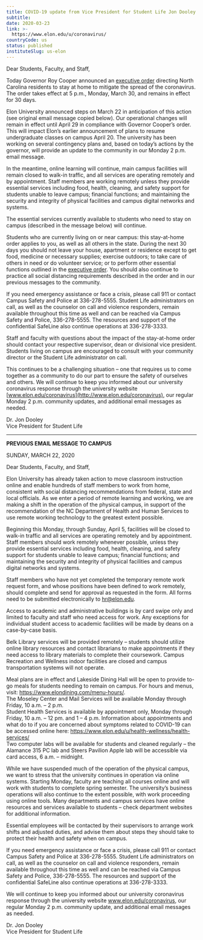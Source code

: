 ```yaml
---
title: COVID-19 update from Vice President for Student Life Jon Dooley
subtitle: 
date: 2020-03-23
link: >-
  https://www.elon.edu/u/coronavirus/
countryCode: us
status: published
instituteSlug: us-elon
---
```

Dear Students, Faculty, and Staff,

Today Governor Roy Cooper announced an [executive order](https://files.nc.gov/governor/documents/files/EO121-Stay-at-Home-Order-3.pdf) directing North Carolina residents to stay at home to mitigate the spread of the coronavirus. The order takes effect at 5 p.m., Monday, March 30, and remains in effect for 30 days.

Elon University announced steps on March 22 in anticipation of this action (see original email message copied below). Our operational changes will remain in effect until April 29 in compliance with Governor Cooper’s order. This will impact Elon’s earlier announcement of plans to resume undergraduate classes on campus April 20. The university has been working on several contingency plans and, based on today’s actions by the governor, will provide an update to the community in our Monday 2 p.m. email message.

In the meantime, online learning will continue, main campus facilities will remain closed to walk-in traffic, and all services are operating remotely and by appointment. Staff members are working remotely unless they provide essential services including food, health, cleaning, and safety support for students unable to leave campus; financial functions; and maintaining the security and integrity of physical facilities and campus digital networks and systems.

The essential services currently available to students who need to stay on campus (described in the message below) will continue.

Students who are currently living on or near campus: this stay-at-home order applies to you, as well as all others in the state. During the next 30 days you should not leave your house, apartment or residence except to get food, medicine or necessary supplies; exercise outdoors; to take care of others in need or do volunteer service; or to perform other essential functions outlined in the [executive order](https://files.nc.gov/governor/documents/files/EO121-Stay-at-Home-Order-3.pdf). You should also continue to practice all social distancing requirements described in the order and in our previous messages to the community.

If you need emergency assistance or face a crisis, please call 911 or contact Campus Safety and Police at 336-278-5555. Student Life administrators on call, as well as the counselor on call and violence responders, remain available throughout this time as well and can be reached via Campus Safety and Police, 336-278-5555. The resources and support of the confidential SafeLine also continue operations at 336-278-3333.

Staff and faculty with questions about the impact of the stay-at-home order should contact your respective supervisor, dean or divisional vice president. Students living on campus are encouraged to consult with your community director or the Student Life administrator on call.

This continues to be a challenging situation – one that requires us to come together as a community to do our part to ensure the safety of ourselves and others. We will continue to keep you informed about our university coronavirus response through the university website [www.elon.edu/coronavirus](http://www.elon.edu/coronavirus), our regular Monday 2 p.m. community updates, and additional email messages as needed.

Dr. Jon Dooley  
Vice President for Student Life

____

**PREVIOUS EMAIL MESSAGE TO CAMPUS**

SUNDAY, MARCH 22, 2020

Dear Students, Faculty, and Staff,

Elon University has already taken action to move classroom instruction online and enable hundreds of staff members to work from home, consistent with social distancing recommendations from federal, state and local officials. As we enter a period of remote learning and working, we are making a shift in the operation of the physical campus, in support of the recommendation of the NC Department of Health and Human Services to use remote working technology to the greatest extent possible.

Beginning this Monday, through Sunday, April 5, facilities will be closed to walk-in traffic and all services are operating remotely and by appointment. Staff members should work remotely whenever possible, unless they provide essential services including food, health, cleaning, and safety support for students unable to leave campus; financial functions; and maintaining the security and integrity of physical facilities and campus digital networks and systems.

Staff members who have not yet completed the temporary remote work request form, and whose positions have been defined to work remotely, should complete and send for approval as requested in the form. All forms need to be submitted electronically to hr@elon.edu.

Access to academic and administrative buildings is by card swipe only and limited to faculty and staff who need access for work. Any exceptions for individual student access to academic facilities will be made by deans on a case-by-case basis.

Belk Library services will be provided remotely – students should utilize online library resources and contact librarians to make appointments if they need access to library materials to complete their coursework. Campus Recreation and Wellness indoor facilities are closed and campus transportation systems will not operate.

Meal plans are in effect and Lakeside Dining Hall will be open to provide to-go meals for students needing to remain on campus. For hours and menus, visit: <https://www.elondining.com/menu-hours/>.  
The Moseley Center and Mail Services will be available Monday through Friday, 10 a.m. – 2 p.m.  
Student Health Services is available by appointment only, Monday through Friday, 10 a.m. – 12 pm. and 1 – 4 p.m. Information about appointments and what do to if you are concerned about symptoms related to COVID-19 can be accessed online here: <https://www.elon.edu/u/health-wellness/health-services/>  
Two computer labs will be available for students and cleaned regularly – the Alamance 315 PC lab and Steers Pavilion Apple lab will be accessible via card access, 6 a.m. – midnight.

While we have suspended much of the operation of the physical campus, we want to stress that the university continues in operation via online systems. Starting Monday, faculty are teaching all courses online and will work with students to complete spring semester. The university’s business operations will also continue to the extent possible, with work proceeding using online tools. Many departments and campus services have online resources and services available to students – check department websites for additional information.

Essential employees will be contacted by their supervisors to arrange work shifts and adjusted duties, and advise them about steps they should take to protect their health and safety when on campus.

If you need emergency assistance or face a crisis, please call 911 or contact Campus Safety and Police at 336-278-5555. Student Life administrators on call, as well as the counselor on call and violence responders, remain available throughout this time as well and can be reached via Campus Safety and Police, 336-278-5555. The resources and support of the confidential SafeLine also continue operations at 336-278-3333.

We will continue to keep you informed about our university coronavirus response through the university website www.elon.edu/coronavirus, our regular Monday 2 p.m. community update, and additional email messages as needed.

Dr. Jon Dooley  
Vice President for Student Life
